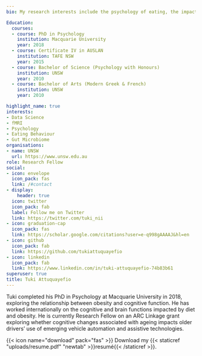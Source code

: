 ```yaml
---
bio: My research interests include the psychology of eating, the impacts of dietary patterns on brain and cognitive function, and data science more widely.

Education:
  courses:
  - course: PhD in Psychology
    institution: Macquarie University
    year: 2018
  - course: Certificate IV in AUSLAN
    institution: TAFE NSW
    year: 2015
  - course: Bachelor of Science (Psychology with Honours)
    institution: UNSW
    year: 2010
  - course: Bachelor of Arts (Modern Greek & French)
    institution: UNSW
    year: 2010

highlight_name: true
interests:
- Data Science
- fMRI
- Psychology
- Eating Behaviour
- Gut Microbiome
organisations:
- name: UNSW
  url: https://www.unsw.edu.au
role: Research Fellow
social:
- icon: envelope
  icon_pack: fas
  link: /#contact
- display:
    header: true
  icon: twitter
  icon_pack: fab
  label: Follow me on Twitter
  link: https://twitter.com/tuki_nii
- icon: graduation-cap
  icon_pack: fas
  link: https://scholar.google.com/citations?user=e-q998gAAAAJ&hl=en
- icon: github
  icon_pack: fab
  link: https://github.com/tukiattuquayefio
- icon: linkedin
  icon_pack: fab
  link: https://www.linkedin.com/in/tuki-attuquayefio-74b83b61
superuser: true
title: Tuki Attuquayefio
---
```


Tuki completed his PhD in Psychology at Macquarie University in 2018, exploring the relationship between obesity and cognitive function. He has worked internationally on the cognitive and brain functions impacted by diet and obesity. He is currently Research Fellow on an ARC Linkage grant exploring whether cognitive changes associated with ageing impacts older drivers’ use of emerging vehicle automation and assistive technologies.



{{< icon name="download" pack="fas" >}} Download my {{< staticref "uploads/resume.pdf" "newtab" >}}resumé{{< /staticref >}}.
